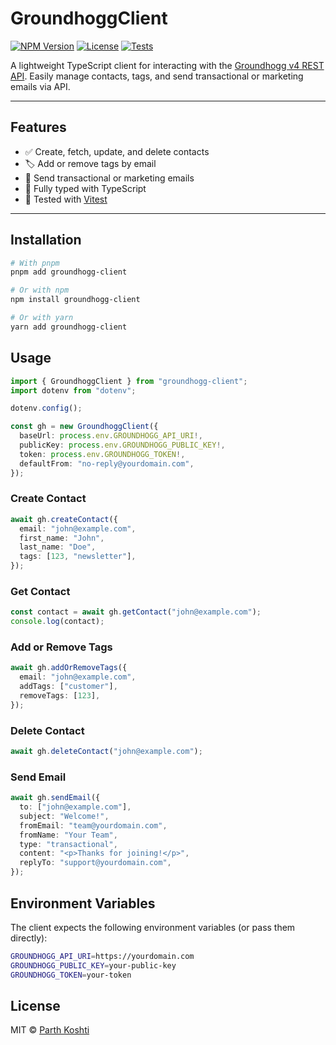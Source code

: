 # GroundhoggClient

[![NPM Version](https://img.shields.io/npm/v/groundhogg-client.svg)](https://www.npmjs.com/package/groundhogg.js)
[![License](https://img.shields.io/github/license/snitchfeed/groundhogg-client)](./LICENSE)
[![Tests](https://img.shields.io/badge/tests-passing-brightgreen.svg)](./tests)

A lightweight TypeScript client for interacting with the [Groundhogg v4 REST API](https://help.groundhogg.io/collection/141-developers). Easily manage contacts, tags, and send transactional or marketing emails via API.

---

## Features

- ✅ Create, fetch, update, and delete contacts
- 🏷️ Add or remove tags by email
- 📩 Send transactional or marketing emails
- 🌱 Fully typed with TypeScript
- 🧪 Tested with [Vitest](https://vitest.dev)

---

## Installation

```bash
# With pnpm
pnpm add groundhogg-client

# Or with npm
npm install groundhogg-client

# Or with yarn
yarn add groundhogg-client

```

## Usage

```typescript
import { GroundhoggClient } from "groundhogg-client";
import dotenv from "dotenv";

dotenv.config();

const gh = new GroundhoggClient({
  baseUrl: process.env.GROUNDHOGG_API_URI!,
  publicKey: process.env.GROUNDHOGG_PUBLIC_KEY!,
  token: process.env.GROUNDHOGG_TOKEN!,
  defaultFrom: "no-reply@yourdomain.com",
});
```

### Create Contact

```typescript
await gh.createContact({
  email: "john@example.com",
  first_name: "John",
  last_name: "Doe",
  tags: [123, "newsletter"],
});
```

### Get Contact

```typescript
const contact = await gh.getContact("john@example.com");
console.log(contact);
```

### Add or Remove Tags

```typescript
await gh.addOrRemoveTags({
  email: "john@example.com",
  addTags: ["customer"],
  removeTags: [123],
});
```

### Delete Contact

```typescript
await gh.deleteContact("john@example.com");
```

### Send Email

```typescript
await gh.sendEmail({
  to: ["john@example.com"],
  subject: "Welcome!",
  fromEmail: "team@yourdomain.com",
  fromName: "Your Team",
  type: "transactional",
  content: "<p>Thanks for joining!</p>",
  replyTo: "support@yourdomain.com",
});
```

## Environment Variables

The client expects the following environment variables (or pass them directly):

```bash
GROUNDHOGG_API_URI=https://yourdomain.com
GROUNDHOGG_PUBLIC_KEY=your-public-key
GROUNDHOGG_TOKEN=your-token
```

## License

MIT © [Parth Koshti](https://github.com/parthkoshti)
